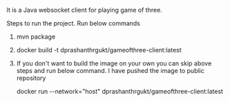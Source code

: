 It is a Java websocket client for playing game of three.

Steps to run the project. Run below commands
1. mvn package
2. docker build -t dprashanthrgukt/gameofthree-client:latest
3. If you don't want to build the image on your own you can skip above steps and run below command. I have pushed the image to public repository 

   docker run --network="host" dprashanthrgukt/gameofthree-client:latest

